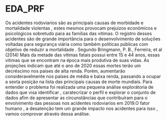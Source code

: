 # EDA_PRF
Os acidentes rodoviarios são as principais causas de morbidade e mortalidade violentas , estes mesmos provocam prejuizos econômicos e psicológicos sobretudo para as familias das vitimas. O registro desses acidentes são de grande importância para o desenvolvimento de soluções voltadas para segurança viária como também politicas públicas com objetivo de reduzir a mortalidade .  Segundo Bringmann, P. B., Ferreira, et al (2014) Mais da metade das vítimas fatais possui entre 15 e 44 anos, essas vitimas que se encontram na época mais produtiva de suas vidas. As projeções indicam que até o ano de 2020 essas mortes terão um decréscimo nos países de alta renda. Porém, aumentarão consideravelmente nos países de média e baixa renda, passando a ocupar a sexta posição na lista das principais causas de morte mundiais.  Para entender o problema foi realizada uma pequena análise explorátoria de dados que visa identificar , caratecrizar o perfil e explorar o conjunto de dados afim de apresentar as circunstâncias que contribuíram para o envolvimento das pessoas nos acidentes rodoviarios em 2019.O fator humano , a desatenção tem um grande impacto nos acidentes para isso , vamos comprovar através dessa análise.
